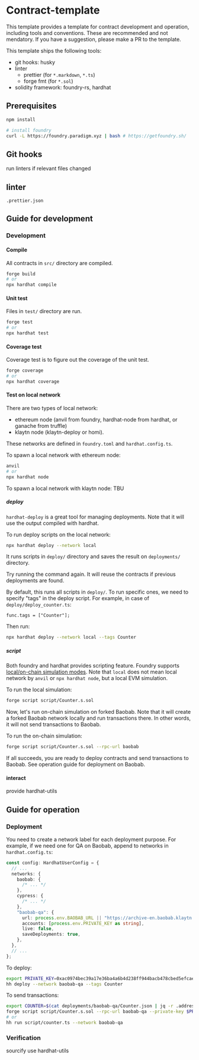 # Contract-template

This template provides a template for contract development and operation, including tools and conventions.
These are recommended and not mendatory.
If you have a suggestion, please make a PR to the template.

This template ships the following tools:

- git hooks: husky
- linter
  - prettier (for `*.markdown`, `*.ts`)
  - forge fmt (for `*.sol`)
- solidity framework: foundry-rs, hardhat

## Prerequisites

```bash
npm install

# install foundry
curl -L https://foundry.paradigm.xyz | bash # https://getfoundry.sh/
```

## Git hooks

run linters if relevant files changed

## linter

`.prettier.json`

## Guide for development

### Development

#### Compile

All contracts in `src/` directory are compiled.

```bash
forge build
# or
npx hardhat compile
```

#### Unit test

Files in `test/` directory are run.

```bash
forge test
# or
npx hardhat test
```

#### Coverage test

Coverage test is to figure out the coverage of the unit test.

```bash
forge coverage
# or
npx hardhat coverage
```

#### Test on local network

There are two types of local network:

- ethereum node (anvil from foundry, hardhat-node from hardhat, or ganache from truffle)
- klaytn node (klaytn-deploy or homi).

These networks are defined in `foundry.toml` and `hardhat.config.ts`.

To spawn a local network with ethereum node:

```bash
anvil
# or
npx hardhat node
```

To spawn a local network with klaytn node: TBU

##### deploy

`hardhat-deploy` is a great tool for managing deployments. Note that it will use the output compiled with hardhat.

To run deploy scripts on the local network:

```bash
npx hardhat deploy --network local
```

It runs scripts in `deploy/` directory and saves the result on `deployments/` directory.

Try running the command again. It will reuse the contracts if previous deployments are found.

By default, this runs all scripts in `deploy/`. To run specific ones, we need to specify "tags" in the deploy script. For example, in case of `deploy/deploy_counter.ts`:

```
func.tags = ["Counter"];
```

Then run:

```bash
npx hardhat deploy --network local --tags Counter
```

##### script

Both foundry and hardhat provides scripting feature. Foundry supports [local/on-chain simulation modes](https://book.getfoundry.sh/tutorials/solidity-scripting#high-level-overview).
Note that `local` does not mean local network by `anvil` or `npx hardhat node`, but a local EVM simulation.

To run the local simulation:

```bash
forge script script/Counter.s.sol
```

Now, let's run on-chain simulation on forked Baobab. Note that it will create a forked Baobab network locally and run transactions there. In other words, it will not send transactions to Baobab.

To run the on-chain simulation:

```bash
forge script script/Counter.s.sol --rpc-url baobab
```

If all succeeds, you are ready to deploy contracts and send transactions to Baobab.
See operation guide for deployment on Baobab.

#### interact

provide hardhat-utils

## Guide for operation

### Deployment

You need to create a network label for each deployment purpose.
For example, if we need one for QA on Baobab, append to networks in `hardhat.config.ts`:

```typescript
const config: HardhatUserConfig = {
  // ...
  networks: {
    baobab: {
      /* ... */
    },
    cypress: {
      /* ... */
    },
    "baobab-qa": {
      url: process.env.BAOBAB_URL || "https://archive-en.baobab.klaytn.net",
      accounts: [process.env.PRIVATE_KEY as string],
      live: false,
      saveDeployments: true,
    },
  },
  // ...
};
```

To deploy:

```bash
export PRIVATE_KEY=0xac0974bec39a17e36ba4a6b4d238ff944bacb478cbed5efcae784d7bf4f2ff80
hh deploy --network baobab-qa --tags Counter
```

To send transactions:

```bash
export COUNTER=$(cat deployments/baobab-qa/Counter.json | jq -r .address)
forge script script/Counter.s.sol --rpc-url baobab-qa --private-key $PRIVATE_KEY --broadcast
# or
hh run script/counter.ts --network baobab-qa
```

### Verification

sourcify
use hardhat-utils
